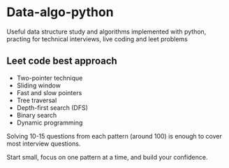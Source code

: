 # Data-algo-python
Useful data structure study and algorithms implemented with python, practing for technical interviews, live coding and leet problems

## Leet code best approach

- Two-pointer technique
- Sliding window
- Fast and slow pointers
- Tree traversal
- Depth-first search (DFS)
- Binary search
- Dynamic programming

Solving 10-15 questions from each pattern (around 100) is enough to cover most interview questions. 

Start small, focus on one pattern at a time, and build your confidence. 
